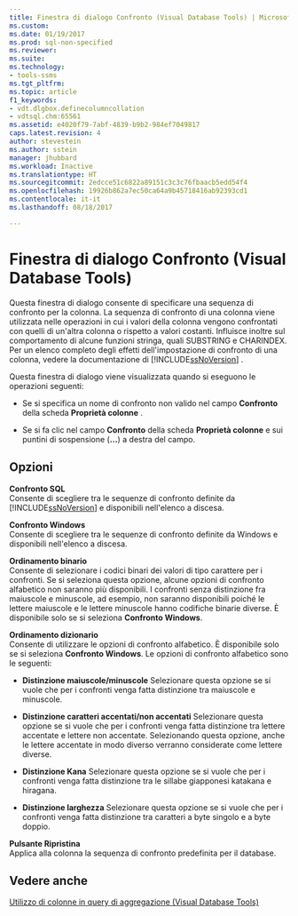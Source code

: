 ```yaml
---
title: Finestra di dialogo Confronto (Visual Database Tools) | Microsoft Docs
ms.custom: 
ms.date: 01/19/2017
ms.prod: sql-non-specified
ms.reviewer: 
ms.suite: 
ms.technology:
- tools-ssms
ms.tgt_pltfrm: 
ms.topic: article
f1_keywords:
- vdt.dlgbox.definecolumncollation
- vdtsql.chm:65561
ms.assetid: e4020f79-7abf-4839-b9b2-984ef7049817
caps.latest.revision: 4
author: stevestein
ms.author: sstein
manager: jhubbard
ms.workload: Inactive
ms.translationtype: HT
ms.sourcegitcommit: 2edcce51c6822a89151c3c3c76fbaacb5edd54f4
ms.openlocfilehash: 19926b862a7ec50ca64a9b45718416ab92393cd1
ms.contentlocale: it-it
ms.lasthandoff: 08/18/2017

---
```

# <a name="collation-dialog-box-visual-database-tools"></a>Finestra di dialogo Confronto (Visual Database Tools)
Questa finestra di dialogo consente di specificare una sequenza di confronto per la colonna. La sequenza di confronto di una colonna viene utilizzata nelle operazioni in cui i valori della colonna vengono confrontati con quelli di un'altra colonna o rispetto a valori costanti. Influisce inoltre sul comportamento di alcune funzioni stringa, quali SUBSTRING e CHARINDEX. Per un elenco completo degli effetti dell'impostazione di confronto di una colonna, vedere la documentazione di [!INCLUDE[ssNoVersion](../../includes/ssnoversion_md.md)] .  
  
Questa finestra di dialogo viene visualizzata quando si eseguono le operazioni seguenti:  
  
-   Se si specifica un nome di confronto non valido nel campo **Confronto** della scheda **Proprietà colonne** .  
  
-   Se si fa clic nel campo **Confronto** della scheda **Proprietà colonne** e sui puntini di sospensione (**…**) a destra del campo.  
  
## <a name="options"></a>Opzioni  
**Confronto SQL**  
Consente di scegliere tra le sequenze di confronto definite da [!INCLUDE[ssNoVersion](../../includes/ssnoversion_md.md)] e disponibili nell'elenco a discesa.  
  
**Confronto Windows**  
Consente di scegliere tra le sequenze di confronto definite da Windows e disponibili nell'elenco a discesa.  
  
**Ordinamento binario**  
Consente di selezionare i codici binari dei valori di tipo carattere per i confronti. Se si seleziona questa opzione, alcune opzioni di confronto alfabetico non saranno più disponibili. I confronti senza distinzione fra maiuscole e minuscole, ad esempio, non saranno disponibili poiché le lettere maiuscole e le lettere minuscole hanno codifiche binarie diverse. È disponibile solo se si seleziona **Confronto Windows**.  
  
**Ordinamento dizionario**  
Consente di utilizzare le opzioni di confronto alfabetico. È disponibile solo se si seleziona **Confronto Windows**. Le opzioni di confronto alfabetico sono le seguenti:  
  
-   **Distinzione maiuscole/minuscole** Selezionare questa opzione se si vuole che per i confronti venga fatta distinzione tra maiuscole e minuscole.  
  
-   **Distinzione caratteri accentati/non accentati** Selezionare questa opzione se si vuole che per i confronti venga fatta distinzione tra lettere accentate e lettere non accentate. Selezionando questa opzione, anche le lettere accentate in modo diverso verranno considerate come lettere diverse.  
  
-   **Distinzione Kana** Selezionare questa opzione se si vuole che per i confronti venga fatta distinzione tra le sillabe giapponesi katakana e hiragana.  
  
-   **Distinzione larghezza** Selezionare questa opzione se si vuole che per i confronti venga fatta distinzione tra caratteri a byte singolo e a byte doppio.  
  
**Pulsante Ripristina**  
Applica alla colonna la sequenza di confronto predefinita per il database.  
  
## <a name="see-also"></a>Vedere anche  
[Utilizzo di colonne in query di aggregazione &#40;Visual Database Tools&#41;](../../ssms/visual-db-tools/work-with-columns-in-aggregate-queries-visual-database-tools.md)  
  

